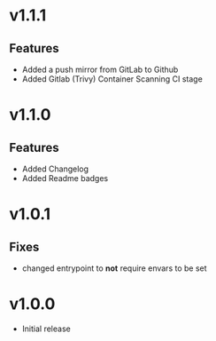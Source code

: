 # v1.1.1
## Features
- Added a push mirror from GitLab to Github
- Added Gitlab (Trivy) Container Scanning CI stage

# v1.1.0
## Features
- Added Changelog
- Added Readme badges

# v1.0.1
## Fixes
- changed entrypoint to **not** require envars to be set

# v1.0.0
- Initial release